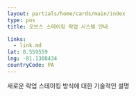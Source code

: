 ```yaml
---
layout: partials/home/cards/main/index
type: pos
title: 오브스 스테이킹 락업 시스템 안내

links:
  - link.md
lat: 8.559559
lng: -81.1308434
countryCode: PA
---
```


새로운 락업 스테이킹 방식에 대한 기술적인 설명

